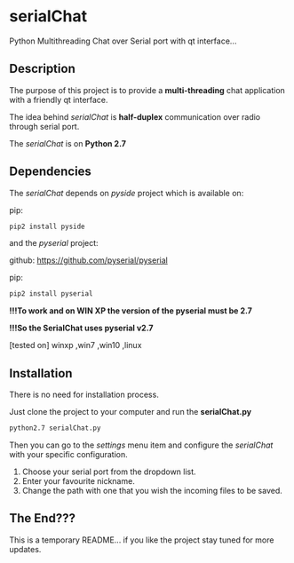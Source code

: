 # serialChat
Python Multithreading Chat over Serial port with qt interface...

## Description
The purpose of this project is to provide a **multi-threading** chat application with a friendly qt interface. 

The idea behind *serialChat* is **half-duplex** communication over radio through serial port.

The *serialChat* is on **Python 2.7**


## Dependencies
The *serialChat* depends on *pyside* project which is available on:



pip:
```bash
pip2 install pyside
```

and the *pyserial* project:

github:
https://github.com/pyserial/pyserial

pip:
```bash
pip2 install pyserial
```

**!!!To work and on WIN XP the version of the pyserial must be 2.7**

**!!!So the SerialChat uses pyserial v2.7**

[tested on] winxp ,win7 ,win10 ,linux

## Installation
There is no need for installation process.

Just clone the project to your computer and run the **serialChat.py**
```bash
python2.7 serialChat.py
```



Then you can go to the *settings* menu item and configure the *serialChat* with your specific configuration.

1. Choose your serial port from the dropdown list.
2. Enter your favourite nickname.
3. Change the path with one that you wish the incoming files to be saved. 




## The End???

This is a temporary README... if you like the project stay tuned for more updates.
